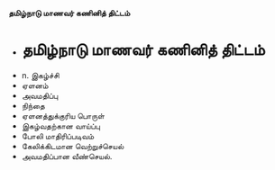 **தமிழ்நாடு மாணவர் கணினித் திட்டம்**
- # தமிழ்நாடு மாணவர் கணினித் திட்டம்
- n. இகழ்ச்சி
- ஏளனம்
- அவமதிப்பு
- நிந்தை
- ஏளனத்துக்குரிய பொருள்
- இகழ்வதற்கான வாய்ப்பு
- போலி மாதிரிப்படிவம்
- கேலிக்கிடமான வெற்றுச்செயல்
- அவமதிப்பான வீண்செயல்.

